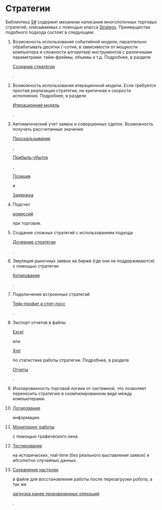 # Cтратегии

Библиотека [S\#](StockSharpAbout.md) содержит механизм написания многопоточных торговых стратегий, описываемых с помощью класса [Strategy](../api/StockSharp.Algo.Strategies.Strategy.html). Преимущества подобного подхода состоят в следующем:

1. Возможность использования событийной модели, параллельно обрабатывать десятки (\-сотни, в зависимости от мощности компьютера и сложности алгоритма) инструментов с различными параметрами: тайм\-фреймы, объемы и т.д. Подробнее, в разделе 

   [Создание стратегии](StrategyAction.md)

   . 
2. Возможность использования итерационной модели. Если требуется простая реализация стратегии, не критичная к скорости исполнения. Подробнее, в разделе 

   [Итерационная модель](StrategyCreate.md)

   . 
3. Автоматический учет заявок и совершенных сделок. Возможность получать рассчитанные значения 

   [Проскальзывание](Slippage.md)

   , 

   [Прибыль\-убыток](PnL.md)

   , 

   [Позиция](Position.md)

    и 

   [Задержка](Latency.md)
4. Подсчет 

   [комиссий](Commissions.md)

    при торговле. 
5. Создание сложных стратегий с использованием подхода 

   [Дочерние стратегии](StrategyChilds.md)

   . 
6. Эмуляция рыночных заявок на бирже (где они не поддерживаются) с помощью стратегии 

   [Котирование](StrategyQuoting.md)

   . 
7. Подключение встроенных стратегий 

   [Тейк\-профит и стоп\-лосс](StrategyProtective.md)

   . 
8. Экспорт отчетов в файлы 

   [Excel](https://ru.wikipedia.org/wiki/Excel)

    или 

   [Xml](https://ru.wikipedia.org/wiki/Xml)

    по статистике работы стратегии. Подробнее, в разделе 

   [Отчеты](StrategyReports.md)

   . 
9. Изолированность торговой логики от системной, что позволяет переносить стратегию в скомпилированном виде между компьютерами. 
10. [Логирование](Logging.md)

     информации. 
11. [Мониторинг работы](LoggingMonitorWindow.md)

     с помощью графического окна. 
12. [Тестирование](StrategyTesting.md)

     на исторических, real\-time (без реального выставления заявок) и абсолютно случайных данных. 
13. [Сохранение настроек](StrategyStorage.md)

     в файле для восстановления работы после перезагрузки робота, а так же 

    [загрузка ранее произведенных операций](StrategyOrdersLoad.md)

    . 
